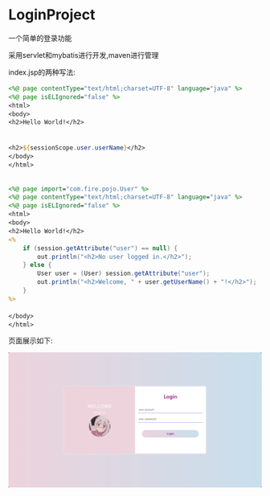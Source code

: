 # LoginProject

一个简单的登录功能

采用servlet和mybatis进行开发,maven进行管理

index.jsp的两种写法:
```jsp
<%@ page contentType="text/html;charset=UTF-8" language="java" %>
<%@ page isELIgnored="false" %>
<html>
<body>
<h2>Hello World!</h2>


<h2>${sessionScope.user.userName}</h2>
</body>
</html>
```


```jsp

<%@ page import="com.fire.pojo.User" %>
<%@ page contentType="text/html;charset=UTF-8" language="java" %>
<%@ page isELIgnored="false" %>
<html>
<body>
<h2>Hello World!</h2>
<%
    if (session.getAttribute("user") == null) {
        out.println("<h2>No user logged in.</h2>");
    } else {
        User user = (User) session.getAttribute("user");
        out.println("<h2>Welcome, " + user.getUserName() + "!</h2>");
    }
%>

</body>
</html>
```

页面展示如下:

![login_page](./src/main/webapp/img/image.png)